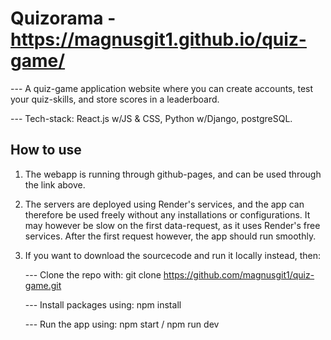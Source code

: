 
# Quizorama - https://magnusgit1.github.io/quiz-game/

--- A quiz-game application website where you can create accounts, test your quiz-skills, and store scores in a leaderboard. 

--- Tech-stack: React.js w/JS & CSS, Python w/Django, postgreSQL. 

## How to use

1. The webapp is running through github-pages, and can be used through the link above.
2. The servers are deployed using Render's services, and the app can therefore be used freely without any installations or configurations. It may however be slow on the first data-request,
   as it uses Render's free services. After the first request however, the app should run smoothly.
4. If you want to download the sourcecode and run it locally instead, then:
   
   --- Clone the repo with: git clone https://github.com/magnusgit1/quiz-game.git
   
   --- Install packages using: npm install
   
   --- Run the app using: npm start / npm run dev


